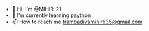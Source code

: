 - 👋 Hi, I’m @MIHIR-21
- 🌱 I’m currently learning paython
- 📫 How to reach me trambadiyamihir635@gmail.com


<!---
MIHIR-21/MIHIR-21 is a ✨ special ✨ repository because its `README.md` (this file) appears on your GitHub profile.
You can click the Preview link to take a look at your changes.
--->
